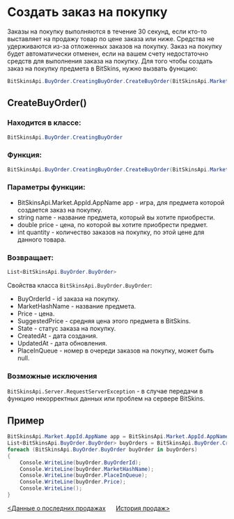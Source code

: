 ﻿# Создать заказ на покупку

Заказы на покупку выполняются в течение 30 секунд, если кто-то выставляет на продажу товар по цене заказа или ниже. Средства не удерживаются из-за отложенных заказов на покупку. Заказ на покупку будет автоматически отменен, если на вашем счету недостаточно средств для выполнения заказа на покупку. Для того чтобы создать заказ на покупку предмета в BitSkins, нужно вызвать функцию:

```csharp
BitSkinsApi.BuyOrder.CreatingBuyOrder.CreateBuyOrder(BitSkinsApi.Market.AppId.AppName app, string name, double price, int quantity);
```

## CreateBuyOrder()

### Находится в классе:

```csharp
BitSkinsApi.BuyOrder.CreatingBuyOrder
```

### Функция:

```csharp
BitSkinsApi.BuyOrder.CreatingBuyOrder.CreateBuyOrder(BitSkinsApi.Market.AppId.AppName app, string name, double price, int quantity);
```

### Параметры функции:

* BitSkinsApi.Market.AppId.AppName app - игра, для предмета которой создается заказ на покупку.
* string name - название предмета, который вы хотите приобрести.
* double price - цена, по которой вы хотите приобрести предмет.
* int quantity - количество заказов на покупку, по этой цене для данного товара.

### Возвращает:

```csharp
List<BitSkinsApi.BuyOrder.BuyOrder>
```

Свойства класса ```BitSkinsApi.BuyOrder.BuyOrder```:
* BuyOrderId - id заказа на покупку.
* MarketHashName - название предмета.
* Price - цена.
* SuggestedPrice - средняя цена этого предмета в BitSkins.
* State - статус заказа на покупку.
* CreatedAt - дата создания.
* UpdatedAt - дата обновления.
* PlaceInQueue - номер в очереди заказов на покупку, может быть null.

### Возможные исключения
```BitSkinsApi.Server.RequestServerException``` - в случае передачи в функцию некорректных данных или проблем на сервере BitSkins.

## Пример

```csharp
BitSkinsApi.Market.AppId.AppName app = BitSkinsApi.Market.AppId.AppName.CounterStrikGlobalOffensive;
List<BitSkinsApi.BuyOrder.BuyOrder> buyOrders = BitSkinsApi.BuyOrder.CreatingBuyOrder.CreateBuyOrder(app, "CS:GO Weapon Case 2", 0.01, 1);
foreach (BitSkinsApi.BuyOrder.BuyOrder buyOrder in buyOrders)
{
    Console.WriteLine(buyOrder.BuyOrderId);
    Console.WriteLine(buyOrder.MarketHashName);
    Console.WriteLine(buyOrder.PlaceInQueue);
    Console.WriteLine(buyOrder.Price);
    Console.WriteLine();
}
```

[<Данные о последних продажах](https://github.com/Captious99/BitSkinsApi/blob/master/docs/ru/market/recent_sale.md) &nbsp;&nbsp;&nbsp;&nbsp; [История продаж>](https://github.com/Captious99/BitSkinsApi/blob/master/docs/ru/market/sell_history.md)